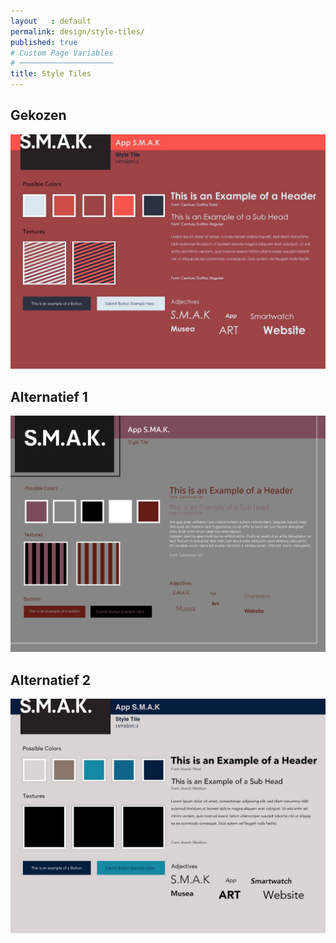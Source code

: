 ```yaml
---
layout   : default
permalink: design/style-tiles/
published: true
# Custom Page Variables
# ─────────────────────
title: Style Tiles
---
```


Gekozen
-------
<img class="img-large" src="../../img/34140981_1003094606531368_8920040263632551936_n.jpg">

Alternatief 1
-------------
<img class="img-large" src="../../img/34093509_1950933578284367_7477740733252763648_n.png">

Alternatief 2
-------------
<img class="img-large" src="../../img/33962374_1003094593198036_6173652296975515648_n.jpg">